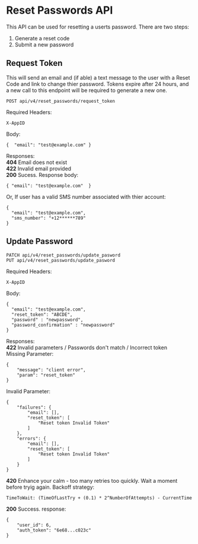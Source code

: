 # Reset Passwords API
This API can be used for resetting a userts password. There are two steps:
1. Generate a reset code
2. Submit a new password

## Request Token
This will send an email and (if able) a text message to the user with a Reset Code and link to change thier password.
Tokens expire after 24 hours, and a new call to this endpoint will be required to generate a new one.

```
POST api/v4/reset_passwords/request_token
```

Required Headers:
```
X-AppID
```

Body:
```
{  "email": "test@example.com" }
```
Responses:  
**404** Email does not exist  
**422** Invalid email provided  
**200** Sucess. Response body:  
```
{ "email": "test@example.com"  }
```
Or, If user has a valid SMS number associated with thier account:
```
{ 
  "email": "test@example.com", 
  "sms_number": "+12******789"
}
```

## Update Password
```
PATCH api/v4/reset_passwords/update_pasword
PUT api/v4/reset_passwords/update_pasword
```

Required Headers:
```
X-AppID
```

Body:
```
{  
  "email": "test@example.com",
  "reset_token": "ABCDE",
  "password" : "newpassword",
  "password_confirmation" : "newpassword"
}
```
Responses:  
**422** Invalid parameters / Passwords don't match / Incorrect token  
Missing Parameter:
```
{
    "message": "client error",
    "param": "reset_token"
}
```
Invalid Parameter:
```
{
    "failures": {
        "email": [],
        "reset_token": [
            "Reset token Invalid Token"
        ]
    },
    "errors": {
        "email": [],
        "reset_token": [
            "Reset token Invalid Token"
        ]
    }
}
```
**420** Enhance your calm - too many retries too quickly. Wait a moment before tryig again. Backoff strategy:
```
TimeToWait: (TimeOfLastTry + (0.1) * 2^NumberOfAttempts) - CurrentTime
```
**200** Success. response:
```
{
    "user_id": 6,
    "auth_token": "6e68...c023c"
}
```
